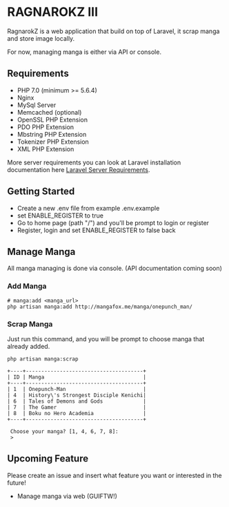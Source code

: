 # RAGNAROKZ III

RagnarokZ is a web application that build on top of Laravel, it scrap manga and store image locally.

For now, managing manga is either via API or console.

## Requirements

* PHP 7.0 (minimum >= 5.6.4)
* Nginx
* MySql Server
* Memcached (optional)
* OpenSSL PHP Extension
* PDO PHP Extension
* Mbstring PHP Extension
* Tokenizer PHP Extension
* XML PHP Extension

More server requirements you can look at Laravel installation documentation here [Laravel Server Requirements](https://laravel.com/docs/5.3#server-requirements).

## Getting Started

* Create a new .env file from example .env.example
* set ENABLE_REGISTER to true
* Go to home page (path "/") and you'll be prompt to login or register
* Register, login and set ENABLE_REGISTER to false back

## Manage Manga

All manga managing is done via console. (API documentation coming soon)

### Add Manga

```shell
# manga:add <manga_url>
php artisan manga:add http://mangafox.me/manga/onepunch_man/
```

### Scrap Manga

Just run this command, and you will be prompt to choose manga that already added.

```shell
php artisan manga:scrap

+----+--------------------------------------+
| ID | Manga                                |
+----+--------------------------------------+
| 1  | Onepunch-Man                         |
| 4  | History\'s Strongest Disciple Kenichi|
| 6  | Tales of Demons and Gods             |
| 7  | The Gamer                            |
| 8  | Boku no Hero Academia                |
+----+--------------------------------------+

 Choose your manga? [1, 4, 6, 7, 8]:
 >
```

## Upcoming Feature

Please create an issue and insert what feature you want or interested in the future!

* Manage manga via web (GUIFTW!)